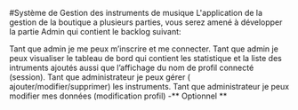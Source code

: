 #Système de Gestion des instruments de musique
L'application de la gestion de la boutique a plusieurs parties, vous serez amené à développer la partie Admin qui contient le backlog suivant:

Tant que admin je me peux m’inscrire et me connecter.
Tant que admin je peux visualiser le tableau de bord qui contient les statistique et la liste des intruments ajoutés aussi que l’affichage du nom de profil connecté (session).
Tant que administrateur je peux gérer ( ajouter/modifier/supprimer) les instruments.
Tant que administrateur je peux modifier mes données (modification profil) -** Optionnel **
